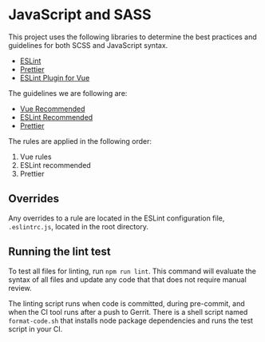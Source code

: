 # JavaScript and SASS
This project uses the following libraries to determine the best practices and guidelines for both SCSS and JavaScript syntax.
- [ESLint](https://eslint.org/)
- [Prettier](https://prettier.io/)
- [ESLint Plugin for Vue](https://eslint.vuejs.org/)

The guidelines we are following are:
- [Vue Recommended](https://eslint.vuejs.org/rules/#priority-c-recommended-minimizing-arbitrary-choices-and-cognitive-overhead-for-vue-js-3-x)
- [ESLint Recommended](https://eslint.org/docs/rules/)
- [Prettier](https://prettier.io/docs/en/options.html)

The rules are applied in the following order:
1. Vue rules
1. ESLint recommended
1. Prettier

## Overrides
Any overrides to a rule are located in the ESLint configuration file, `.eslintrc.js`, located in the root directory.

## Running the lint test
To test all files for linting, run `npm run lint`. This command will evaluate the syntax of all files and update any code that that does not require manual review.

The linting script runs when code is committed,  during pre-commit, and when the CI tool runs after a push to Gerrit. There is a shell script named `format-code.sh` that installs node package dependencies and runs the test script in your CI.